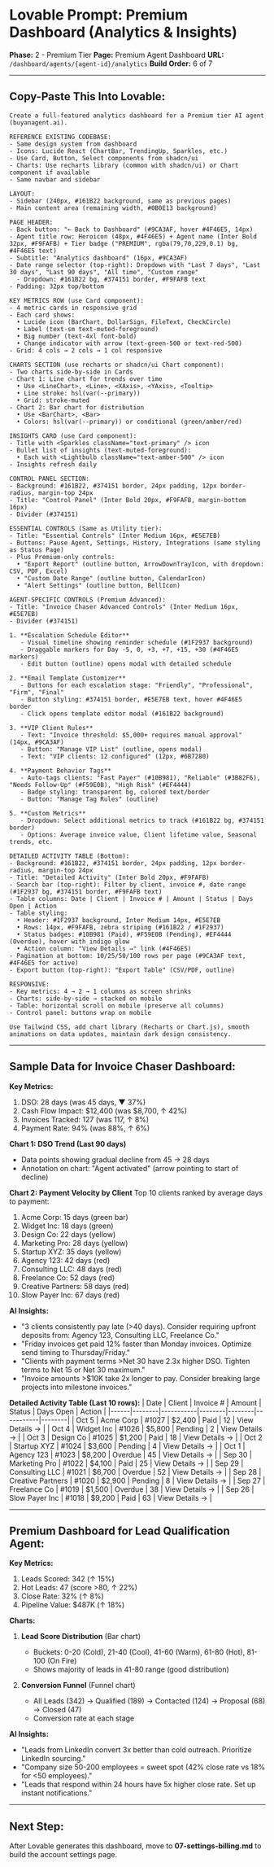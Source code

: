 # Lovable Prompt: Premium Dashboard (Analytics & Insights)

**Phase:** 2 - Premium Tier
**Page:** Premium Agent Dashboard
**URL:** `/dashboard/agents/{agent-id}/analytics`
**Build Order:** 6 of 7

---

## Copy-Paste This Into Lovable:

```
Create a full-featured analytics dashboard for a Premium tier AI agent (buyanagent.ai).

REFERENCE EXISTING CODEBASE:
- Same design system from dashboard
- Icons: Lucide React (ChartBar, TrendingUp, Sparkles, etc.)
- Use Card, Button, Select components from shadcn/ui
- Charts: Use recharts library (common with shadcn/ui) or Chart component if available
- Same navbar and sidebar

LAYOUT:
- Sidebar (240px, #161B22 background, same as previous pages)
- Main content area (remaining width, #0B0E13 background)

PAGE HEADER:
- Back button: "← Back to Dashboard" (#9CA3AF, hover #4F46E5, 14px)
- Agent title row: Heroicon (48px, #4F46E5) + Agent name (Inter Bold 32px, #F9FAFB) + Tier badge ("PREMIUM", rgba(79,70,229,0.1) bg, #4F46E5 text)
- Subtitle: "Analytics dashboard" (16px, #9CA3AF)
- Date range selector (top-right): Dropdown with "Last 7 days", "Last 30 days", "Last 90 days", "All time", "Custom range"
  - Dropdown: #161B22 bg, #374151 border, #F9FAFB text
- Padding: 32px top/bottom

KEY METRICS ROW (use Card component):
- 4 metric cards in responsive grid
- Each card shows:
  • Lucide icon (BarChart, DollarSign, FileText, CheckCircle)
  • Label (text-sm text-muted-foreground)
  • Big number (text-4xl font-bold)
  • Change indicator with arrow (text-green-500 or text-red-500)
- Grid: 4 cols → 2 cols → 1 col responsive

CHARTS SECTION (use recharts or shadcn/ui Chart component):
- Two charts side-by-side in Cards
- Chart 1: Line chart for trends over time
  • Use <LineChart>, <Line>, <XAxis>, <YAxis>, <Tooltip>
  • Line stroke: hsl(var(--primary))
  • Grid: stroke-muted
- Chart 2: Bar chart for distribution
  • Use <BarChart>, <Bar>
  • Colors: hsl(var(--primary)) or conditional (green/amber/red)

INSIGHTS CARD (use Card component):
- Title with <Sparkles className="text-primary" /> icon
- Bullet list of insights (text-muted-foreground):
  • Each with <Lightbulb className="text-amber-500" /> icon
- Insights refresh daily

CONTROL PANEL SECTION:
- Background: #161B22, #374151 border, 24px padding, 12px border-radius, margin-top 24px
- Title: "Control Panel" (Inter Bold 20px, #F9FAFB, margin-bottom 16px)
- Divider (#374151)

ESSENTIAL CONTROLS (Same as Utility tier):
- Title: "Essential Controls" (Inter Medium 16px, #E5E7EB)
- Buttons: Pause Agent, Settings, History, Integrations (same styling as Status Page)
- Plus Premium-only controls:
  • "Export Report" (outline button, ArrowDownTrayIcon, with dropdown: CSV, PDF, Excel)
  • "Custom Date Range" (outline button, CalendarIcon)
  • "Alert Settings" (outline button, BellIcon)

AGENT-SPECIFIC CONTROLS (Premium Advanced):
- Title: "Invoice Chaser Advanced Controls" (Inter Medium 16px, #E5E7EB)
- Divider (#374151)

1. **Escalation Schedule Editor**
   - Visual timeline showing reminder schedule (#1F2937 background)
   - Draggable markers for Day -5, 0, +3, +7, +15, +30 (#4F46E5 markers)
   - Edit button (outline) opens modal with detailed schedule

2. **Email Template Customizer**
   - Buttons for each escalation stage: "Friendly", "Professional", "Firm", "Final"
   - Button styling: #374151 border, #E5E7EB text, hover #4F46E5 border
   - Click opens template editor modal (#161B22 background)

3. **VIP Client Rules**
   - Text: "Invoice threshold: $5,000+ requires manual approval" (14px, #9CA3AF)
   - Button: "Manage VIP List" (outline, opens modal)
   - Text: "VIP clients: 12 configured" (12px, #6B7280)

4. **Payment Behavior Tags**
   - Auto-tags clients: "Fast Payer" (#10B981), "Reliable" (#3B82F6), "Needs Follow-Up" (#F59E0B), "High Risk" (#EF4444)
   - Badge styling: transparent bg, colored text/border
   - Button: "Manage Tag Rules" (outline)

5. **Custom Metrics**
   - Dropdown: Select additional metrics to track (#161B22 bg, #374151 border)
   - Options: Average invoice value, Client lifetime value, Seasonal trends, etc.

DETAILED ACTIVITY TABLE (Bottom):
- Background: #161B22, #374151 border, 24px padding, 12px border-radius, margin-top 24px
- Title: "Detailed Activity" (Inter Bold 20px, #F9FAFB)
- Search bar (top-right): Filter by client, invoice #, date range (#1F2937 bg, #374151 border, #F9FAFB text)
- Table columns: Date | Client | Invoice # | Amount | Status | Days Open | Action
- Table styling:
  • Header: #1F2937 background, Inter Medium 14px, #E5E7EB
  • Rows: 14px, #F9FAFB, zebra striping (#161B22 / #1F2937)
  • Status badges: #10B981 (Paid), #F59E0B (Pending), #EF4444 (Overdue), hover with indigo glow
  • Action column: "View Details →" link (#4F46E5)
- Pagination at bottom: 10/25/50/100 rows per page (#9CA3AF text, #4F46E5 for active)
- Export button (top-right): "Export Table" (CSV/PDF, outline)

RESPONSIVE:
- Key metrics: 4 → 2 → 1 columns as screen shrinks
- Charts: side-by-side → stacked on mobile
- Table: horizontal scroll on mobile (preserve all columns)
- Control panel: buttons wrap on mobile

Use Tailwind CSS, add chart library (Recharts or Chart.js), smooth animations on data updates, maintain dark design consistency.
```

---

## Sample Data for Invoice Chaser Dashboard:

**Key Metrics:**
1. DSO: 28 days (was 45 days, ▼ 37%)
2. Cash Flow Impact: $12,400 (was $8,700, ↑ 42%)
3. Invoices Tracked: 127 (was 117, ↑ 8%)
4. Payment Rate: 94% (was 88%, ↑ 6%)

**Chart 1: DSO Trend (Last 90 days)**
- Data points showing gradual decline from 45 → 28 days
- Annotation on chart: "Agent activated" (arrow pointing to start of decline)

**Chart 2: Payment Velocity by Client**
Top 10 clients ranked by average days to payment:
1. Acme Corp: 15 days (green bar)
2. Widget Inc: 18 days (green)
3. Design Co: 22 days (yellow)
4. Marketing Pro: 28 days (yellow)
5. Startup XYZ: 35 days (yellow)
6. Agency 123: 42 days (red)
7. Consulting LLC: 48 days (red)
8. Freelance Co: 52 days (red)
9. Creative Partners: 58 days (red)
10. Slow Payer Inc: 67 days (red)

**AI Insights:**
- "3 clients consistently pay late (>40 days). Consider requiring upfront deposits from: Agency 123, Consulting LLC, Freelance Co."
- "Friday invoices get paid 12% faster than Monday invoices. Optimize send timing to Thursday/Friday."
- "Clients with payment terms >Net 30 have 2.3x higher DSO. Tighten terms to Net 15 or Net 30 maximum."
- "Invoice amounts >$10K take 2x longer to pay. Consider breaking large projects into milestone invoices."

**Detailed Activity Table (Last 10 rows):**
| Date | Client | Invoice # | Amount | Status | Days Open | Action |
|------|--------|-----------|--------|--------|-----------|--------|
| Oct 5 | Acme Corp | #1027 | $2,400 | Paid | 12 | View Details → |
| Oct 4 | Widget Inc | #1026 | $5,800 | Pending | 2 | View Details → |
| Oct 3 | Design Co | #1025 | $1,200 | Paid | 18 | View Details → |
| Oct 2 | Startup XYZ | #1024 | $3,600 | Pending | 4 | View Details → |
| Oct 1 | Agency 123 | #1023 | $8,200 | Overdue | 45 | View Details → |
| Sep 30 | Marketing Pro | #1022 | $4,100 | Paid | 25 | View Details → |
| Sep 29 | Consulting LLC | #1021 | $6,700 | Overdue | 52 | View Details → |
| Sep 28 | Creative Partners | #1020 | $2,900 | Pending | 8 | View Details → |
| Sep 27 | Freelance Co | #1019 | $1,500 | Overdue | 38 | View Details → |
| Sep 26 | Slow Payer Inc | #1018 | $9,200 | Paid | 63 | View Details → |

---

## Premium Dashboard for Lead Qualification Agent:

**Key Metrics:**
1. Leads Scored: 342 (↑ 15%)
2. Hot Leads: 47 (score >80, ↑ 22%)
3. Close Rate: 32% (↑ 8%)
4. Pipeline Value: $487K (↑ 18%)

**Charts:**
1. **Lead Score Distribution** (Bar chart)
   - Buckets: 0-20 (Cold), 21-40 (Cool), 41-60 (Warm), 61-80 (Hot), 81-100 (On Fire)
   - Shows majority of leads in 41-80 range (good distribution)

2. **Conversion Funnel** (Funnel chart)
   - All Leads (342) → Qualified (189) → Contacted (124) → Proposal (68) → Closed (47)
   - Conversion rate at each stage

**AI Insights:**
- "Leads from LinkedIn convert 3x better than cold outreach. Prioritize LinkedIn sourcing."
- "Company size 50-200 employees = sweet spot (42% close rate vs 18% for <50 employees)."
- "Leads that respond within 24 hours have 5x higher close rate. Set up instant notifications."

---

## Next Step:

After Lovable generates this dashboard, move to **07-settings-billing.md** to build the account settings page.
